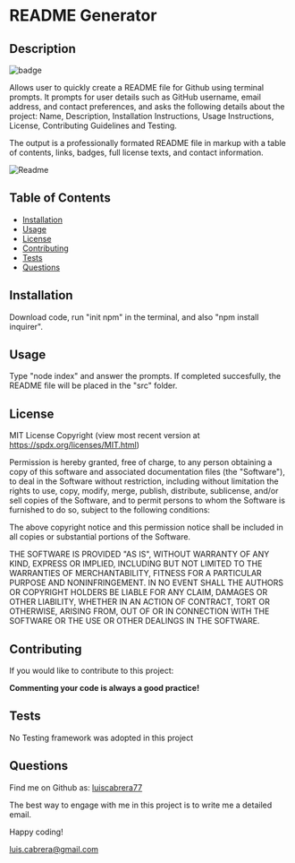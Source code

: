 

# README Generator

## Description
![badge](https://img.shields.io/badge/license-MIT-blue)

Allows user to quickly create a README file for Github using terminal prompts. It prompts for user details such as GitHub username, email address, and contact preferences, and asks the following details about the project: Name, Description, Installation Instructions, Usage Instructions, License, Contributing Guidelines and Testing. 

The output is a professionally formated README file in markup with a table of contents, links, badges, full license texts, and contact information.

![Readme](https://user-images.githubusercontent.com/54341829/114362651-2f12be80-9b3d-11eb-8edd-916a519eb052.png)

## Table of Contents
- [Installation](#installation)
- [Usage](#usage)
- [License](#license)
- [Contributing](#contributing)
- [Tests](#tests)
- [Questions](#questions)

## Installation
Download code, run "init npm" in the terminal, and also "npm install inquirer".

## Usage
Type "node index" and answer the prompts. If completed succesfully, the README file will be placed in the "src" folder.

## License

MIT License Copyright
(view most recent version at https://spdx.org/licenses/MIT.html)

Permission is hereby granted, free of charge, to any person obtaining a copy 
of this software and associated documentation files (the "Software"), to deal 
in the Software without restriction, including without limitation the rights 
to use, copy, modify, merge, publish, distribute, sublicense, and/or sell 
copies of the Software, and to permit persons to whom the Software is 
furnished to do so, subject to the following conditions:

The above copyright notice and this permission notice shall be included in all 
copies or substantial portions of the Software.

THE SOFTWARE IS PROVIDED "AS IS", WITHOUT WARRANTY OF ANY KIND, EXPRESS OR 
IMPLIED, INCLUDING BUT NOT LIMITED TO THE WARRANTIES OF MERCHANTABILITY, 
FITNESS FOR A PARTICULAR PURPOSE AND NONINFRINGEMENT. IN NO EVENT SHALL THE 
AUTHORS OR COPYRIGHT HOLDERS BE LIABLE FOR ANY CLAIM, DAMAGES OR OTHER 
LIABILITY, WHETHER IN AN ACTION OF CONTRACT, TORT OR OTHERWISE, ARISING FROM, 
OUT OF OR IN CONNECTION WITH THE SOFTWARE OR THE USE OR OTHER DEALINGS IN THE 
SOFTWARE.


## Contributing
If you would like to contribute to this project:

**Commenting your code is always a good practice!**

## Tests
No Testing framework was adopted in this project

## Questions
Find me on Github as: [luiscabrera77](https://github.com/luiscabrera77)

The best way to engage with me in this project is to write me a detailed email. 

Happy coding!

luis.cabrera@gmail.com
